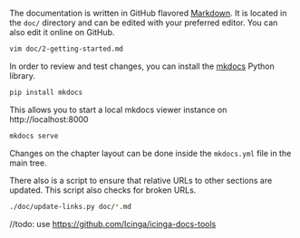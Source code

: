 The documentation is written in GitHub flavored [Markdown](https://guides.github.com/features/mastering-markdown/).
It is located in the `doc/` directory and can be edited with your preferred editor. You can also
edit it online on GitHub.

```bash
vim doc/2-getting-started.md
```

In order to review and test changes, you can install the [mkdocs](https://www.mkdocs.org) Python library.

```bash
pip install mkdocs
```

This allows you to start a local mkdocs viewer instance on http://localhost:8000

```bash
mkdocs serve
```

Changes on the chapter layout can be done inside the `mkdocs.yml` file in the main tree.

There also is a script to ensure that relative URLs to other sections are updated. This script
also checks for broken URLs.

```bash
./doc/update-links.py doc/*.md
```

//todo: use https://github.com/Icinga/icinga-docs-tools